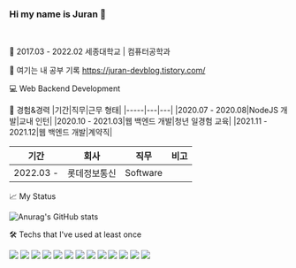 ### Hi my name is Juran 👋

<br>

🏫 2017.03 - 2022.02 세종대학교 | 컴퓨터공학과

📌 여기는 내 공부 기록 https://juran-devblog.tistory.com/

💻 Web Backend Development

🏢 경험&경력
|기간|직무|근무 형태|
|-----|---|---|
|2020.07 - 2020.08|NodeJS 개발|교내 인턴|
|2020.10 - 2021.03|웹 백엔드 개발|청년 일경험 교육|
|2021.11 - 2021.12|웹 백엔드 개발|계약직|

|기간|회사|직무|비고|
|------|---|---|---|
|2022.03 - |롯데정보통신|Software||


📈 My Status

![Anurag's GitHub stats](https://github-readme-stats.vercel.app/api?username=ijo0r98&show_icons=true&theme=buefy)


🛠 Techs that I've used at least once

<img src="https://img.shields.io/badge/C-A8B9CC?style=flat-square&logo=c&logoColor=white"/> <img src="https://img.shields.io/badge/Java-007396?style=flat-square&logo=Java&logoColor=white"/> <img src="https://img.shields.io/badge/Python-3776AB?style=flat-square&logo=python&logoColor=white"/> <img src="https://img.shields.io/badge/Spring-6DB33F?style=flat-square&logo=spring&logoColor=white"/> <img src="https://img.shields.io/badge/SpringBoot-6DB33F?style=flat-square&logo=springboot&logoColor=white"/>
<img src="https://img.shields.io/badge/Django-092E20?style=flat-square&logo=django&logoColor=white"/>
<img src="https://img.shields.io/badge/JavaScript-F7DF1E?style=flat-square&logo=javascript&logoColor=white"/>
<img src="https://img.shields.io/badge/NodeJS-339933?style=flat-square&logo=nodejs&logoColor=white"/>
<img src="https://img.shields.io/badge/MySQL-4479A1?style=flat-square&logo=mysql&logoColor=white"/>
<img src="https://img.shields.io/badge/PostgreSQL-4169E1?style=flat-square&logo=postgresql&logoColor=white"/>
<img src="https://img.shields.io/badge/SQLite-003B57?style=flat-square&logo=sqlite&logoColor=white"/>
<img src="https://img.shields.io/badge/Anaconda-44A833?style=flat-square&logo=anaconda&logoColor=white"/>
<img src="https://img.shields.io/badge/Jupyter-F37626?style=flat-square&logo=jupyter&logoColor=white"/>


<!--
<a href="https://github.com/ijo0r98" target="_blank"> <img src="https://img.shields.io/badge/GitHub-000000?style=flat-square&logo=GitHub&logoColor=white"/></a>
-->



<!--
**ijo0r98/ijo0r98** is a ✨ _special_ ✨ repository because its `README.md` (this file) appears on your GitHub profile.

Here are some ideas to get you started:

- 🔭 I’m currently working on ...
- 🌱 I’m currently learning ...
- 👯 I’m looking to collaborate on ...
- 🤔 I’m looking for help with ...
- 💬 Ask me about ...
- 📫 How to reach me: ...
- 😄 Pronouns: ...
- ⚡ Fun fact: ...
-->
